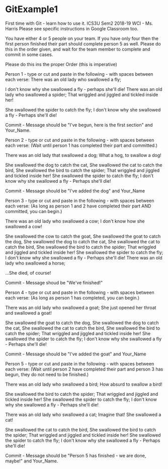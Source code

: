 # GitExample1
First time with Git - learn how to use it.
ICS3U Sem2 2018-19 WCI - Ms. Harris Please see specific instructions in Google Classroom too.

You have either 4 or 5 people on your team. If you have only four then the first person finished their part should complete person 5 as well. Please do this in the order given, and wait for the team member to complete and commit in some cases.

Please do this ins the proper Order (this is imperative)

Person 1 - type or cut and paste in the following - with spaces between each verse: There was an old lady who swallowed a fly;

I don't know why she swallowed a fly - perhaps she'll die! There was an old lady who swallowed a spider; That wriggled and jiggled and tickled inside her!

She swallowed the spider to catch the fly; I don't know why she swallowed a fly - Perhaps she'll die!

Commit - Message should be "I've begun, here is the first section" and Your_Name.

Person 2 - type or cut and paste in the following - with spaces between each verse: (Wait until person 1 has completed their part and committed.)

There was an old lady that swallowed a dog; What a hog, to swallow a dog!

She swallowed the dog to catch the cat, She swallowed the cat to catch the bird, She swallowed the bird to catch the spider; That wriggled and jiggled and tickled inside her! She swallowed the spider to catch the fly; I don't know why she swallowed a fly - Perhaps she'll die!

Commit - Message should be "I've added the dog" and Your_Name

Person 3 - type or cut and paste in the following - with spaces between each verse: (As long as person 1 and 2 have completed their part AND committed, you can begin.)

There was an old lady who swallowed a cow; I don't know how she swallowed a cow!

She swallowed the cow to catch the goat, She swallowed the goat to catch the dog, She swallowed the dog to catch the cat, She swallowed the cat to catch the bird, She swallowed the bird to catch the spider; That wriggled and jiggled and tickled inside her! She swallowed the spider to catch the fly; I don't know why she swallowed a fly - Perhaps she'll die! There was an old lady who swallowed a horse;

...She died, of course!

Commit - Message shoud be "We've finished!"

Person 4 - type or cut and paste in the following - with spaces between each verse: (As long as person 1 has completed, you can begin.)

There was an old lady who swallowed a goat; She just opened her throat and swallowed a goat!

She swallowed the goat to catch the dog, She swallowed the dog to catch the cat, She swallowed the cat to catch the bird, She swallowed the bird to catch the spider; That wriggled and jiggled and tickled inside her! She swallowed the spider to catch the fly; I don't know why she swallowed a fly - Perhaps she'll die!

Commit - Message should be "I've added the goat" and Your_Name

Person 5 - type or cut and paste in the following - with spaces between each verse: (Wait until person 2 have completed their part and person 3 has begun, they do not need to be finished.)

There was an old lady who swallowed a bird; How absurd to swallow a bird!

She swallowed the bird to catch the spider; That wriggled and jiggled and tickled inside her! She swallowed the spider to catch the fly; I don't know why she swallowed a fly - Perhaps she'll die!

There was an old lady who swallowed a cat; Imagine that! She swallowed a cat!

She swallowed the cat to catch the bird, She swallowed the bird to catch the spider; That wriggled and jiggled and tickled inside her! She swallowed the spider to catch the fly; I don't know why she swallowed a fly - Perhaps she'll die!

Commit - Message should be "Person 5 has finished - we are done, maybe!" and Your_Name.

